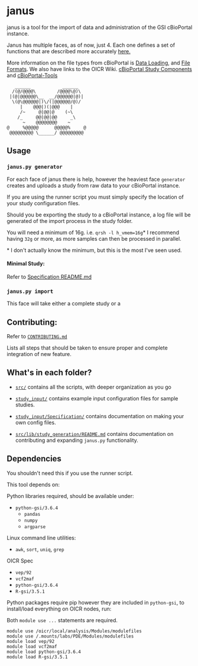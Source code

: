 #  janus
janus is a tool for the import of data and administration of the GSI cBioPortal instance. 

Janus has multiple faces, as of now, just 4. Each one defines a set of functions that are described more accurately [here.](src/README.md)

More information on the file types from cBioPortal is [Data Loading](https://cbioportal.readthedocs.io/en/latest/Data-Loading.html),
and [File Formats](https://cbioportal.readthedocs.io/en/latest/File-Formats.html). 
We also have links to the OICR Wiki. [cBioPortal Study Components](https://wiki.oicr.on.ca/display/GSI/cBioPortal+Study+Components)
and [cBioPortal-Tools](https://wiki.oicr.on.ca/display/GSI/cBioPortal-Tools)

```
   ______            ______   
  /(@/@@@@\        /@@@@\@)\  
 |(@|@@@@@@\__  __/@@@@@@|@)| 
  \(@\@@@@@@|)\/(|@@@@@@/@)/   
     |    @@@|)(|@@@    |     
     /~     @|@@|@    (~\     
    /_     @@|@@|@@     _\    
      ~    @@@@@@@@    ~      
@     %@@@@@      @@@@@%     @
 @@@@@@@@@ \______/ @@@@@@@@@ 
```

## Usage

### `janus.py generator`

For each face of janus there is help, however the heaviest face `generator` creates and uploads a study from raw data to your cBioPortal instance.

If you are using the runner script you must simply specify the location of your study configuration files.

Should you be exporting the study to a cBioPortal instance, a log file will be generated of the import process in the study folder.

You will need a minimum of 16g. i.e. `qrsh -l h_vmem=16g`* I recommend having `32g` or more, as more samples can then be processed in parallel.

\* I don't actually know the minimum, but this is the most I've seen used.

#### Minimal Study:

Refer to [Specification README.md](study_input/Specification/README.md#minimal-study)

### `janus.py import`

This face will take either a complete study or a 

## Contributing:

Refer to [`CONTRIBUTING.md`](CONTRIBUTING.md)

Lists all steps that should be taken to ensure proper and complete integration of new feature.


## What's in each folder?

* [`src/`](src) contains all the scripts, with deeper organization as you go

* [`study_input/`](study_input) contains example input configuration files for sample studies.

* [`study_input/Specification/`](study_input/Specification) contains documentation on making your own config files.

* [`src/lib/study_generation/README.md`](src/lib/study_generation/README.md) contains documentation on contributing and expanding `janus.py` functionality.

## Dependencies
You shouldn't need this if you use the runner script.

This tool depends on:

Python libraries required, should be available under:
* `python-gsi/3.6.4`
  * `pandas`
  * `numpy`
  * `argparse`

Linux command line utilities:
* `awk`, `sort`, `uniq`, `grep`

OICR Spec
* `vep/92`
* `vcf2maf`
* `python-gsi/3.6.4`
* `R-gsi/3.5.1`

Python packages require pip however they are included in `python-gsi`, to install/load everything on OICR nodes, run:

Both `module use ...` statements are required.
```
module use /oicr/local/analysis/Modules/modulefiles
module use /.mounts/labs/PDE/Modules/modulefiles
module load vep/92
module load vcf2maf
module load python-gsi/3.6.4
module load R-gsi/3.5.1
```